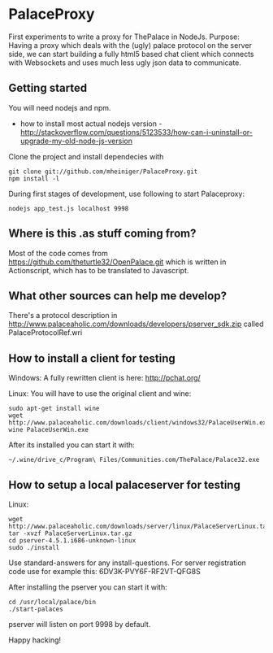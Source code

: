PalaceProxy
===========

First experiments to write a proxy for ThePalace in NodeJs.
Purpose:
Having a proxy which deals with the (ugly) palace protocol on the server side, we can start building a fully html5 based chat client which connects with Websockets and uses much less ugly json data to communicate.

Getting started
---------------
You will need nodejs and npm.
* how to install most actual nodejs version - http://stackoverflow.com/questions/5123533/how-can-i-uninstall-or-upgrade-my-old-node-js-version

Clone the project and install dependecies with
```
git clone git://github.com/mheiniger/PalaceProxy.git
npm install -l
```

During first stages of development, use following to start Palaceproxy:
```
nodejs app_test.js localhost 9998
```

Where is this .as stuff coming from?
------------------------------------

Most of the code comes from https://github.com/theturtle32/OpenPalace.git which is written in Actionscript, which has to be translated to Javascript.

What other sources can help me develop?
---------------------------------------

There's a protocol description in http://www.palaceaholic.com/downloads/developers/pserver_sdk.zip called PalaceProtocolRef.wri

How to install a client for testing
-----------------------------------

Windows:
A fully rewritten client is here: http://pchat.org/

Linux:
You will have to use the original client and wine:
```
sudo apt-get install wine
wget http://www.palaceaholic.com/downloads/client/windows32/PalaceUserWin.exe
wine PalaceUserWin.exe
```
After its installed you can start it with:
```
~/.wine/drive_c/Program\ Files/Communities.com/ThePalace/Palace32.exe
```


How to setup a local palaceserver for testing
---------------------------------------------

Linux:

```
wget http://www.palaceaholic.com/downloads/server/linux/PalaceServerLinux.tar.gz
tar -xvzf PalaceServerLinux.tar.gz
cd pserver-4.5.1.i686-unknown-linux
sudo ./install
```

Use standard-answers for any install-questions.
For server registration code use for example this:
6DV3K-PVY6F-RF2VT-QFG8S

After installing the pserver you can start it with:
```
cd /usr/local/palace/bin
./start-palaces
```

pserver will listen on port 9998 by default.

Happy hacking!

